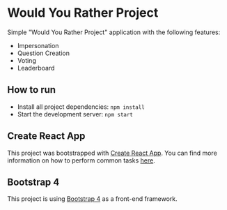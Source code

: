 # Would You Rather Project

Simple "Would You Rather Project" application with the following features:

- Impersonation
- Question Creation
- Voting
- Leaderboard

## How to run

- Install all project dependencies: `npm install`
- Start the development server: `npm start`

## Create React App

This project was bootstrapped with [Create React App](https://github.com/facebookincubator/create-react-app). You can find more information on how to perform common tasks [here](https://github.com/facebookincubator/create-react-app/blob/master/packages/react-scripts/template/README.md).

## Bootstrap 4

This project is using [Bootstrap 4](https://github.com/twbs/bootstrap) as a front-end framework.

